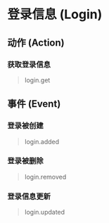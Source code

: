 # 登录信息 (Login)

## 动作 (Action)

### 获取登录信息

> login.get

## 事件 (Event)

### 登录被创建

> login.added

### 登录被删除

> login.removed

### 登录信息更新

> login.updated